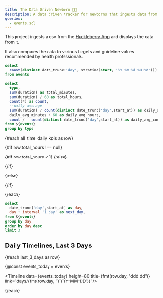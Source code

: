 ```yaml
---
title: The Data Driven Newborn 👶🏼
description: A data driven tracker for newborns that ingests data from the Huckleberry App and compares it to various targets and guidelines.
queries:
  - events.sql
---
```


This project ingests a csv from the [Huckleberry App](https://huckleberrycare.com/) and displays the data from it.

It also compares the data to various targets and guideline values recommended by health professionals.

```sql total_days
select 
  count(distinct date_trunc('day', strptime(start, '%Y-%m-%d %H:%M'))) as count
from events
```

<BigValue
  data={total_days}
  value=count
  title="Current Age"
  fmt='0 "days old"'
/>

```sql all_time_daily_kpis
select
  type,
  sum(duration) as total_minutes,
  sum(duration) / 60 as total_hours,
  count(*) as count,
  --daily average
  sum(duration) / count(distinct date_trunc('day',start_at)) as daily_avg_minutes,
  daily_avg_minutes / 60 as daily_avg_hours,
  count /   count(distinct date_trunc('day',start_at)) as daily_avg_count
from ${events}
group by type
```

{#each all_time_daily_kpis as row}

{#if row.total_hours !== null} 

{#if row.total_hours < 1}
<BigValue
  data={row}
  value=daily_avg_minutes
  title="Avg. {row.Type}"
  fmt='0 "minutes"'
/>
{:else}

<BigValue
  data={row}
  value=daily_avg_hours
  title="Avg. {row.Type}"
  fmt='0.0 "hours"'
/>

{/if}

{:else}

<BigValue
  data={row}
  value=daily_avg_count
  title="Avg. {row.Type}s"
  fmt='0 "{row.Type}s"'
/>

{/if}

{/each}




```sql last_3_days
select 
  date_trunc('day',start_at) as day,
  day + interval '1 day' as next_day,
from ${events}
group by day
order by day desc
limit 3
```




## Daily Timelines, Last 3 Days

{#each last_3_days as row}

<!-- {@const events_today = events.where(`start_at between '${fmt(row.day, "YYYY-MM-DD")}' and '${fmt(row.next_day, "YYYY-MM-DD")}'`)} -->

{@const events_today = events}

<Timeline data={events_today} height=80 title={fmt(row.day, "ddd dd")} link="days/{fmt(row.day, 'YYYY-MM-DD')}"/>

{/each}